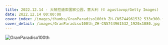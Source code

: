 ```yaml
---
title: 2022.12.14 - 大帕拉迪索国家公园，意大利 (© agustavop/Getty Images)
date: 2022.12.14 00:00:00
cover_index: /images/thumbs/GranParadiso100th_ZH-CN5744961532_533x300.jpg
cover_detail: /images/GranParadiso100th_ZH-CN5744961532_1920x1080.jpg
---
```


![GranParadiso100th](/images/GranParadiso100th_ZH-CN5744961532_1920x1080.jpg)
